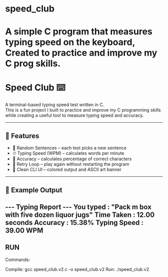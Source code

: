 
# speed_club
A simple C program that measures typing speed on the keyboard, Created to practice and improve my C prog skills.
=======
# Speed Club ⌨️

A terminal-based typing speed test written in C.  
This is a fun project I built to practice and improve my C programming skills while creating a useful tool to measure typing speed and accuracy.

---

## 🚀 Features
- 🎲 Random Sentences – each test picks a new sentence
- ⏱ Typing Speed (WPM) – calculates words per minute
- 🎯 Accuracy – calculates percentage of correct characters
- 🔁 Retry Loop – play again without restarting the program
- 🎨 Clean CLI UI – colored output and ASCII art banner

---

## 📸 Example Output 
--- Typing Report ---
You typed     : "Pack m box with five dozen liquor jugs"
Time Taken    : 12.00 seconds
Accuracy      : 15.38%
Typing Speed  : 39.00 WPM
----------------------

## RUN 

Commands: 

Compile: gcc speed_club.v2.c -o speed_club.v2 
Run: ./speed_club.v2

